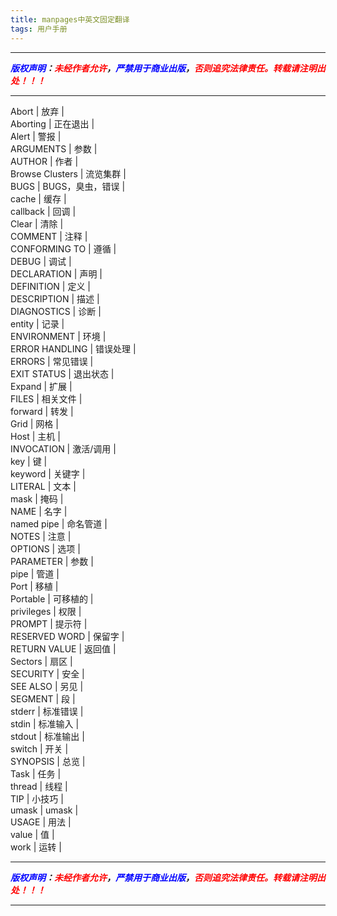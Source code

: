 ```yaml
---
title: manpages中英文固定翻译
tags: 用户手册
---
```



------

***<font color=blue>版权声明</font>：<font color=red>未经作者允许</font>，<font color=blue>严禁用于商业出版</font>，<font color=red>否则追究法律责任。转载请注明出处！！！</font>***

------


Abort           | 放弃             |   
 Aborting        | 正在退出         |   
 Alert           | 警报             |   
 ARGUMENTS       | 参数             |   
 AUTHOR          | 作者             |   
 Browse Clusters | 流览集群         |   
 BUGS            | BUGS，臭虫，错误 |   
 cache           | 缓存             |   
 callback        | 回调             |   
 Clear           | 清除             |   
 COMMENT         | 注释             |   
 CONFORMING TO   | 遵循             |   
 DEBUG           | 调试             |   
 DECLARATION     | 声明             |   
 DEFINITION      | 定义             |   
 DESCRIPTION     | 描述             |   
 DIAGNOSTICS     | 诊断             |   
 entity          | 记录             |   
 ENVIRONMENT     | 环境             |   
 ERROR HANDLING  | 错误处理         |   
 ERRORS          | 常见错误         |   
 EXIT STATUS     | 退出状态         |   
 Expand          | 扩展             |   
 FILES           | 相关文件         |   
 forward         | 转发             |   
 Grid            | 网格             |   
 Host            | 主机             |   
 INVOCATION      | 激活/调用        |   
 key             | 键               |   
 keyword         | 关键字           |   
 LITERAL         | 文本             |   
 mask            | 掩码             |   
 NAME            | 名字             |   
 named pipe      | 命名管道         |   
 NOTES           | 注意             |   
 OPTIONS         | 选项             |   
 PARAMETER       | 参数             |   
 pipe            | 管道             |   
 Port            | 移植             |   
 Portable        | 可移植的         |   
 privileges      | 权限             |   
 PROMPT          | 提示符           |   
 RESERVED WORD   | 保留字           |   
 RETURN VALUE    | 返回值           |   
 Sectors         | 扇区             |   
 SECURITY        | 安全             |   
 SEE ALSO        | 另见             |   
 SEGMENT         | 段               |   
 stderr          | 标准错误         |   
 stdin           | 标准输入         |   
 stdout          | 标准输出         |   
 switch          | 开关             |   
 SYNOPSIS        | 总览             |   
 Task            | 任务             |   
 thread          | 线程             |   
 TIP             | 小技巧           |   
 umask           | umask            |   
 USAGE           | 用法             |   
 value           | 值               |   
 work            | 运转                |
 
------

***<font color=blue>版权声明</font>：<font color=red>未经作者允许</font>，<font color=blue>严禁用于商业出版</font>，<font color=red>否则追究法律责任。转载请注明出处！！！</font>***

------

